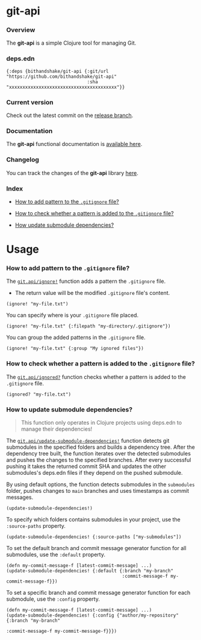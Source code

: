 
# git-api

### Overview

The <strong>git-api</strong> is a simple Clojure tool for managing Git.

### deps.edn

```
{:deps {bithandshake/git-api {:git/url "https://github.com/bithandshake/git-api"
                              :sha     "xxxxxxxxxxxxxxxxxxxxxxxxxxxxxxxxxxxxxxxx"}}
```

### Current version

Check out the latest commit on the [release branch](https://github.com/bithandshake/git-api/tree/release).

### Documentation

The <strong>git-api</strong> functional documentation is [available here](documentation/COVER.md).

### Changelog

You can track the changes of the <strong>git-api</strong> library [here](CHANGES.md).

### Index

- [How to add pattern to the `.gitignore` file?](#how-to-add-pattern-to-the-gitignore-file)

- [How to check whether a pattern is added to the `.gitignore` file?](#how-to-check-whether-a-pattern-is-added-to-the-gitignore-file)

- [How update submodule dependencies?](#how-to-update-submodule-dependencies)

# Usage

### How to add pattern to the `.gitignore` file?

The [`git.api/ignore!`](documentation/clj/git/API.md/#ignore) function adds a pattern
the `.gitignore` file.

- The return value will be the modified `.gitignore` file's content.

```
(ignore! "my-file.txt")
```

You can specify where is your `.gitignore` file placed.

```
(ignore! "my-file.txt" {:filepath "my-directory/.gitignore"})
```

You can group the added patterns in the `.gitignore` file.

```
(ignore! "my-file.txt" {:group "My ignored files"})
```

### How to check whether a pattern is added to the `.gitignore` file?

The [`git.api/ignored?`](documentation/clj/git/API.md/#ignored) function checks whether
a pattern is added to the `.gitignore` file.

```
(ignored? "my-file.txt")
```

### How to update submodule dependencies?

> This function only operates in Clojure projects using deps.edn to manage their dependencies!

The [`git.api/update-submodule-dependencies!`](documentation/clj/git/API.md/#update-submodule-dependencies)
function detects git submodules in the specified folders and builds a dependency tree.
After the dependency tree built, the function iterates over the detected submodules
and pushes the changes to the specified branches. After every successful pushing
it takes the returned commit SHA and updates the other submodules's deps.edn files
if they depend on the pushed submodule.

By using default options, the function detects submodules in the `submodules` folder,
pushes changes to `main` branches and uses timestamps as commit messages.

```
(update-submodule-dependencies!)
```

To specify which folders contains submodules in your project, use the `:source-paths`
property.

```
(update-submodule-dependencies! {:source-paths ["my-submodules"])
```

To set the default branch and commit message generator function for all submodules,
use the `:default` property.

```
(defn my-commit-message-f [latest-commit-message] ...)
(update-submodule-dependencies! {:default {:branch "my-branch"
                                           :commit-message-f my-commit-message-f}})
```

To set a specific branch and commit message generator function for each submodule,
use the `:config` property.

```
(defn my-commit-message-f [latest-commit-message] ...)
(update-submodule-dependencies! {:config {"author/my-repository" {:branch "my-branch"
                                                                  :commit-message-f my-commit-message-f}}})
```
